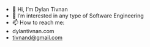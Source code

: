 - 👋 Hi, I’m Dylan Tivnan
- 👀 I’m interested in any type of Software Engineering 
- 📫 How to reach me:
-   dylantivnan.com
-   tivnand@gmail.com

<!---
dtivnan/dtivnan is a ✨ special ✨ repository because its `README.md` (this file) appears on your GitHub profile.
You can click the Preview link to take a look at your changes.
--->
